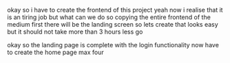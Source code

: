 okay so i have to create the frontend of this project yeah now i realise that it is an tiring job but what can we do so copying the entire frontend of the medium first there will be the landing screen so lets create that looks easy but it should not take more than 3 hours less go 


okay so the landing page is complete with the login functionality now have to create the home page max four 